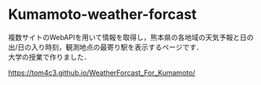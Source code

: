 # Kumamoto-weather-forcast

複数サイトのWebAPIを用いて情報を取得し，熊本県の各地域の天気予報と日の出/日の入り時刻，観測地点の最寄り駅を表示するページです．</br>
大学の授業で作りました．</br>

https://tom4c3.github.io/WeatherForcast_For_Kumamoto/
